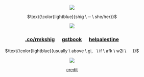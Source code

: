 <p align="center">
<img src="https://64.media.tumblr.com/c6431ddc34a9f462447077e6ee143be7/e3b5b0501b44053f-57/s500x750/0e989733d6a7b8b6db060f497386f1c722d15e8f.pnj"/>
</p>

<p align="center">
$\text{\color{lightblue}{shig \ ─ \ she/her}}$

</p> 
<p align="center">
<img src="https://64.media.tumblr.com/95a602f6e33694dccb9bcb4a903afa1a/d56aa8fb0bfe30ca-f1/s400x600/09415f9e30feb9f4ab45f7042d6b9c2e1394d3e2.pnj"/>
</p>

<div align="center">

### [.co/rmkshig](https://rentry.co/rmkshig) ㅤ [gstbook](https://bemyguest.123guestbook.com/) ㅤ [helpalestine](https://arab.org/click-to-help/palestine/)  <p/>
$\text{\color{lightblue}{usually \ above \ gi,ㅤ\ if \ afk \ w2i \ ㅤ }}$

<p align="center">
<img src="https://64.media.tumblr.com/05036dec81dfdbf8867a7e9f956b93f5/e3b5b0501b44053f-81/s500x750/1af096f25d7c3a00087823039f774e1bc6a15d68.pnj"/>
</p>

[credit](https://www.tumblr.com/seiliecourt/734089721763053568/quand-je-r%C3%AAve-cest-de-toi-mon-amour-mon?source=share)
